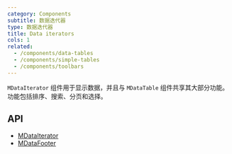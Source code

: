 ```yaml
---
category: Components
subtitle: 数据迭代器
type: 数据迭代器
title: Data iterators
cols: 1
related:
  - /components/data-tables
  - /components/simple-tables
  - /components/toolbars
---
```


`MDataIterator` 组件用于显示数据，并且与 `MDataTable` 组件共享其大部分功能。 功能包括排序、搜索、分页和选择。

## API

- [MDataIterator](/api/MDataIterator)
- [MDataFooter](/api/MDataFooter)